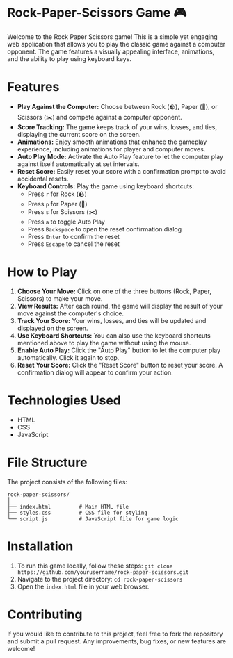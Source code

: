# Rock-Paper-Scissors Game 🎮  
Welcome to the Rock Paper Scissors game! This is a simple yet engaging web application that allows you to play the classic game against a computer opponent. The game features a visually appealing interface, animations, and the ability to play using keyboard keys.

# Features
- **Play Against the Computer:** Choose between Rock (🪨), Paper (📃), or Scissors (✂️) and compete against a computer opponent.
- **Score Tracking:** The game keeps track of your wins, losses, and ties, displaying the current score on the screen.
- **Animations:** Enjoy smooth animations that enhance the gameplay experience, including animations for player and computer moves.
- **Auto Play Mode:** Activate the Auto Play feature to let the computer play against itself automatically at set intervals.
- **Reset Score:** Easily reset your score with a confirmation prompt to avoid accidental resets.
- **Keyboard Controls:** Play the game using keyboard shortcuts:
  - Press `r` for Rock (🪨)
  - Press `p` for Paper (📃)
  - Press `s` for Scissors (✂️)
  - Press `a` to toggle Auto Play
  - Press `Backspace` to open the reset confirmation dialog
  - Press `Enter` to confirm the reset
  - Press `Escape` to cancel the reset


# How to Play
1. **Choose Your Move:** Click on one of the three buttons (Rock, Paper, Scissors) to make your move.
2. **View Results:** After each round, the game will display the result of your move against the computer's choice.
3. **Track Your Score:** Your wins, losses, and ties will be updated and displayed on the screen.
4. **Use Keyboard Shortcuts:** You can also use the keyboard shortcuts mentioned above to play the game without using the mouse.
5. **Enable Auto Play:** Click the "Auto Play" button to let the computer play automatically. Click it again to stop.
6. **Reset Your Score:** Click the "Reset Score" button to reset your score. A confirmation dialog will appear to confirm your action.

# Technologies Used
- HTML
- CSS
- JavaScript

# File Structure
The project consists of the following files:
```
rock-paper-scissors/
│
├── index.html         # Main HTML file
├── styles.css         # CSS file for styling
└── script.js          # JavaScript file for game logic
```

# Installation
1. To run this game locally, follow these steps:
    ```git clone https://github.com/yourusername/rock-paper-scissors.git```
2. Navigate to the project directory:
   ```cd rock-paper-scissors```
3. Open the `index.html` file in your web browser.

# Contributing
If you would like to contribute to this project, feel free to fork the repository and submit a pull request. Any improvements, bug fixes, or new features are welcome!
